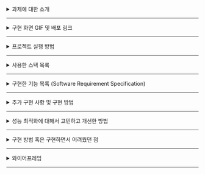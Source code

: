 <details>
<summary>과제에 대한 소개</summary>
<div markdown="1">

  ---
  
 - 게시물 리스트와 게시물 상세 정보를 확인할 수 있는 게시판 형태의 웹 서비스입니다.<br>
 - 데이터는 무료 목업 API인 JSON Placeholder을 활용했습니다.<br>
 - 많은 기능을 가진 프로젝트 보다는 에러가 없는 프로젝트를 구현하고자 했습니다.<br>
 - TypeScript로 구현하였습니다.<br>
 - 컴포넌트 구조
  ![스크린샷, 2022-08-05 13-03-54](https://user-images.githubusercontent.com/43470398/182999279-af5ac1cc-a592-469b-90bb-43bb41c0fd54.png)
  
</div>
</details>

---

<details>
<summary>구현 화면 GIF 및 배포 링크</summary>
<div markdown="1">

<ul>
<li>

[배포 링크](https://tpgus.github.io/) 
</li>

<details>
<summary>게시판 메인 화면</summary>
<div markdown="1">

![ezgif com-gif-maker](https://user-images.githubusercontent.com/43470398/182990948-07d119da-ccce-463e-8f57-902da7a4d9d7.gif)

</div>
</details>

<details>
<summary>검색 기능</summary>
<div markdown="1">

![ezgif com-gif-maker (3)](https://user-images.githubusercontent.com/43470398/182903645-86d5c4dc-5ab7-4b5e-b00b-c8d804683b1a.gif)
</div>
</details>


<details>
<summary>게시물 상세 및 댓글 리스트</summary>
<div markdown="1">
  
![ezgif com-gif-maker (1)](https://user-images.githubusercontent.com/43470398/182991414-3e00a622-4896-43d1-8988-bae2c340dbe0.gif)

</div>
</details>

<details>
<summary>모달</summary>
<div markdown="1">

![ezgif com-gif-maker (5)](https://user-images.githubusercontent.com/43470398/182912263-15a01a84-c790-4f7a-a650-50f986766d9a.gif)

</div>
</details>

</ul>


</div>
</details>

---

<details>
<summary>프로젝트 실행 방법</summary>
<div markdown="1">

`npm install` → `npm start`
  
</div>
</details>

---

<details>
<summary>사용한 스택 목록</summary>
<div markdown="1">
  
  - React
  - Typecript
  - CSS module
  
  
</div>
</details>

---

<details>
<summary>구현한 기능 목록 (Software Requirement Specification)</summary>
<div markdown="1">

  - 게시물 리스트 
  - 게시물 상세 페이지
  - 댓글 리스트
  
</div>
</details>

---

<details>
<summary>추가 구현 사항 및 구현 방법</summary>
<div markdown="1">
  
  - [페이지네이션 구현에 대한 설명](https://velog.io/@tpgus758/%EB%A6%AC%EC%95%A1%ED%8A%B8-%ED%8E%98%EC%9D%B4%EC%A7%80%EB%84%A4%EC%9D%B4%EC%85%98-%EA%B5%AC%ED%98%84)

- [검색 기능 구현에 대한 설명](https://velog.io/@tpgus758/%EA%B2%80%EC%83%89-%EA%B8%B0%EB%8A%A5-%EA%B5%AC%ED%98%84)

- 모달 구현
  
 </div>
</details>

---

<details>
<summary>성능 최적화에 대해서 고민하고 개선한 방법</summary>
<div markdown="1">

[React.memo와 useCallback을 사용하여 불필요한 렌더링 방지하기](https://velog.io/@tpgus758/%EC%B5%9C%EC%A0%81%ED%99%94)

 </div>
</details>

---

<details>
<summary>구현 방법 혹은 구현하면서 어려웠던 점</summary>
<div markdown="1">
<br>

- **컴포넌트의 구조를 설계하는 것에 대한 어려움**<br>
간단한 프로젝트임에도 막상 코드를 작성하다 보면 컴포넌트 코드가 길어지고, 하나의 컴포넌트가 다양한 역할을 수행하는 경우가 있었습니다.<br>
각각의 역할이 '분명'하다면, 역할에 따라 컴포넌트를 분리하는 것이 맞겠지만, 각각의 역할을 하나의 역할로 여기고 하나의 컴포넌트로 설계해도 구현하는 데에는 문제는 없었기에 
컴포넌트 구조를 설계하는 것이 더 까다로웠다고 생각합니다.<br>
예를 들면, 검색 기능 구현을 위해서 한 개의 `Search` 컴포넌트로 구성할지
아니면 전체적인 검색 로직을 담당하는 `Search` 컴포넌트와, 옵션 선택을 담당하는 `Options` 컴포넌트, 검색 정보에 대한 `SearchInfo` 컴포넌트로 분리할지에 대한 고민이었습니다.<br>
결과적으로 저는 각각의 역할에 따라 컴포넌트를 분리하는 것이 큰 문제가 없다고 판단했고, 코드를 조금 더 깔끔하게 작성할 수 있다고 생각했기 때문에 검색을 위한 컴포넌트를
`Search`, `Options`, `SearchInfo` 컴포넌트로 분리했습니다.

- **복잡한 상태관리를 위한 `useReducer` 사용에 대한 고민**<br>
`useReducer` 사용을 가장 고민했을 때에는 현재 게시물을 기준으로 앞, 뒤로 이동하는 로직을 작성할 때였습니다.<br>
현재 게시물을 기억하고 위치(인덱스)에 따라서 이전 게시물 또는 다음 게시물을 불러오기, 위치에 따른 버튼 비활성 등 다른 기능들에 비해 조금은 복합적인 상태를 관리해야 했습니다.<br>
처음에 `useState` 훅만으로 상태를 관리했을 때에는 불완전한 상태 변경으로 인해 기능이 완벽히 동작하지 않았습니다.<br>
이때, `useReducer`는 `useState`보다 복잡한 상태를 관리할 수 있다는 장점이 있기 때문에 `useState`의 대안으로 `useReducer`의 사용을 고려해 보았지만,
과연 이 문제가 `useReducer`을 사용해야만 해결되는 문제일까라는 고민을 하게되었습니다.<br>
`useReducer`가 `useState` 훅과 같이 간단히 사용할 수 있다면 언제든 바로 사용했겠지만, 리듀서 함수를 작성하고, 액션을 `dispatch`하는 등의 다소 귀찮은 작업들이 필요했기 때문입니다.<br>
현재의 기능이 다른 기능들을 구현하는 것 보다 조금은 다양한 상태가 필요했지만, 저는 `useState`로도 충분히 상태를 관리할 수 있다고 판단했고
지속적인 디버깅을 통해 처음 코드에서 한 두 줄의 코드를 수정함으로써 결과적으로는 `useState`만으로도 상태를 충분히 관리할 수 있게 되었습니다.

- **전역적으로 상태를 관리하기 위한 `useContext` 훅의 사용에 대한 고민**<br>
프로젝트를 시작할 때 만약, `useContext` 훅을 사용한다면, 컨텍스트는 게시물에 대한 정보일 것이라고 생각했습니다.<br>
하지만, 결과적으로 간단한 프로젝트 였기 때문에, 컴포넌트의 구조가 단순했고, 하위 컴포넌트에게 prop을 전달하는 것만으로도 상태를 관리하는 데에는 문제가 없었습니다.<br>
그럼에도 현재의 프로젝트에서 `useContext`를 사용했다면 조금은 더 편하게 상태를 관리할 수 있지 않았을까라는 아쉬움이 남아 있습니다.
만약, 과제의 요구사항이 더 있었다면 `useContext` 훅을 통해 게시물의 상태를 관리를 했을 것 같습니다.
 </div>
</details>

---

<details>
<summary>와이어프레임</summary>
<div markdown="1">

![스크린샷, 2022-08-05 12-39-11](https://user-images.githubusercontent.com/43470398/182996666-b89f00c1-7930-4a58-80cc-e34c5c528e0a.png)

![스크린샷, 2022-08-05 12-39-41](https://user-images.githubusercontent.com/43470398/182996760-abd711da-2f89-4762-b49e-31fa9bdd5639.png)

 </div>
</details>

---
